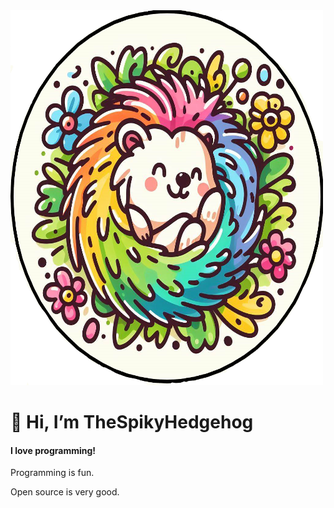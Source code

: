 <img src="thespikyhedgehog.png" alt="My Logo" width="500" height="600">

#  👋 Hi, I’m TheSpikyHedgehog

#### I love programming!

Programming is fun.  

Open source is very good.  
